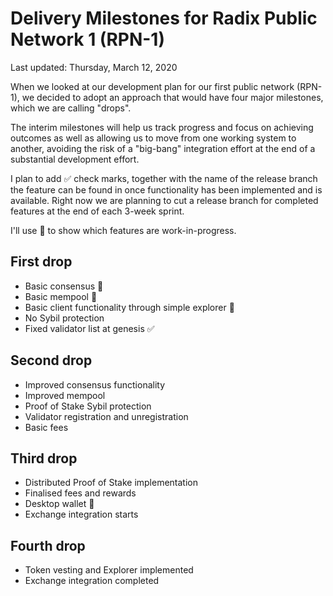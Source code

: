 # Delivery Milestones for Radix Public Network 1 (RPN-1)

Last updated: Thursday, March 12, 2020

When we looked at our development plan for our first public network (RPN-1),
we decided to adopt an approach that would have four major milestones,
which we are calling "drops".

The interim milestones will help us track progress and focus on
achieving outcomes as well as allowing us to move from one working system
to another, avoiding the risk of a "big-bang" integration effort at the end
of a substantial development effort.

I plan to add ✅ check marks, together with the name of the release branch
the feature can be found in once functionality has been implemented and is
available.  Right now we are planning to cut a release branch for completed
features at the end of each 3-week sprint.

I'll use 🤔 to show which features are work-in-progress.

## First drop
- Basic consensus 🤔
- Basic mempool 🤔
- Basic client functionality through simple explorer 🤔
- No Sybil protection
- Fixed validator list at genesis ✅

## Second drop
- Improved consensus functionality
- Improved mempool
- Proof of Stake Sybil protection
- Validator registration and unregistration
- Basic fees

## Third drop
- Distributed Proof of Stake implementation
- Finalised fees and rewards
- Desktop wallet 🤔
- Exchange integration starts

## Fourth drop
- Token vesting and Explorer implemented
- Exchange integration completed

